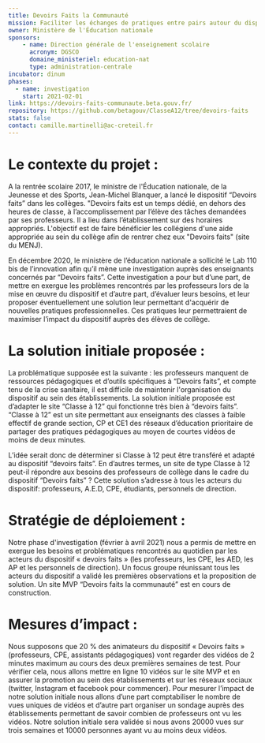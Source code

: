 ```yaml
---
title: Devoirs Faits la Communauté
mission: Faciliter les échanges de pratiques entre pairs autour du dispositif « devoirs faits ».
owner: Ministère de l'Éducation nationale
sponsors: 
    - name: Direction générale de l'enseignement scolaire
      acronym: DGSCO
      domaine_ministeriel: education-nat
      type: administration-centrale
incubator: dinum
phases:
  - name: investigation
    start: 2021-02-01
link: https://devoirs-faits-communaute.beta.gouv.fr/
repository: https://github.com/betagouv/ClasseA12/tree/devoirs-faits
stats: false
contact: camille.martinelli@ac-creteil.fr
---
```

# Le contexte du projet :
A la rentrée scolaire 2017, le ministre de l'Éducation nationale, de la Jeunesse et des Sports, Jean-Michel Blanquer, a lancé le dispositif “Devoirs faits” dans les collèges.
"Devoirs faits est un temps dédié, en dehors des heures de classe, à l’accomplissement par l’élève des tâches demandées par ses professeurs. Il a lieu dans l’établissement sur des horaires appropriés. L'objectif est de faire bénéficier les collégiens d'une aide appropriée au sein du collège afin de rentrer chez eux "Devoirs faits" (site du MENJ).

En décembre 2020, le ministère de l’éducation nationale a sollicité le Lab 110 bis de l’innovation afin qu’il mène une investigation auprès des enseignants concernés par “Devoirs faits”. Cette investigation a pour but d’une part, de mettre en exergue les problèmes rencontrés par les professeurs lors de la mise en œuvre du dispositif et d’autre part, d’évaluer leurs besoins, et leur proposer éventuellement une solution leur permettant d'acquérir de nouvelles pratiques professionnelles. Ces pratiques leur permettraient de maximiser l’impact du dispositif auprès des élèves de collège.

# La solution initiale proposée :
La problématique supposée est la suivante : les professeurs manquent de ressources pédagogiques et d’outils spécifiques à “Devoirs faits”, et compte tenu de la crise sanitaire, il est difficile de maintenir l'organisation du dispositif au sein des établissements.
La solution initiale proposée est d’adapter le site “Classe à 12” qui fonctionne très bien à “devoirs faits”. “Classe à 12” est un site permettant aux enseignants des classes à faible effectif de grande section, CP et CE1 des réseaux d’éducation prioritaire de partager des pratiques pédagogiques au moyen de courtes vidéos de moins de deux minutes. 

L’idée serait donc de déterminer si Classe à 12 peut être transféré et adapté au dispositif “devoirs faits”. En d’autres termes, un site de type Classe à 12 peut-il répondre aux besoins des professeurs de collège dans le cadre du dispositif “Devoirs faits” ?
Cette solution s’adresse à tous les acteurs du dispositif: professeurs, A.E.D, CPE, étudiants, personnels de direction.

# Stratégie de déploiement :
Notre phase d'investigation (février à avril 2021) nous a permis de mettre en exergue les besoins et problématiques rencontrés au quotidien par les acteurs du dispositif « devoirs faits » (les professeurs, les CPE, les AED, les AP et les personnels de direction).
Un focus groupe réunissant tous les acteurs du dispositif a validé les premières observations et la proposition de solution.
Un site MVP  “Devoirs faits la communauté” est en cours de construction. 

# Mesures d’impact : 
Nous supposons que 20 % des animateurs du dispositif « Devoirs faits » (professeurs, CPE, assistants pédagogiques) vont regarder des vidéos de 2 minutes maximum au cours des deux premières semaines de test.
Pour vérifier cela, nous allons mettre en ligne 10 vidéos sur le site MVP et en assurer la promotion au sein des établissements et sur les réseaux sociaux (twitter, Instagram et facebook  pour commencer).
Pour mesurer l’impact de notre solution initiale nous allons d’une part comptabiliser le nombre de vues uniques de vidéos et d’autre part organiser un sondage auprès des établissements permettant de savoir combien de professeurs ont vu les vidéos.
Notre solution initiale sera validée si nous avons 20000 vues sur trois semaines et 10000 personnes ayant vu au moins deux vidéos.
